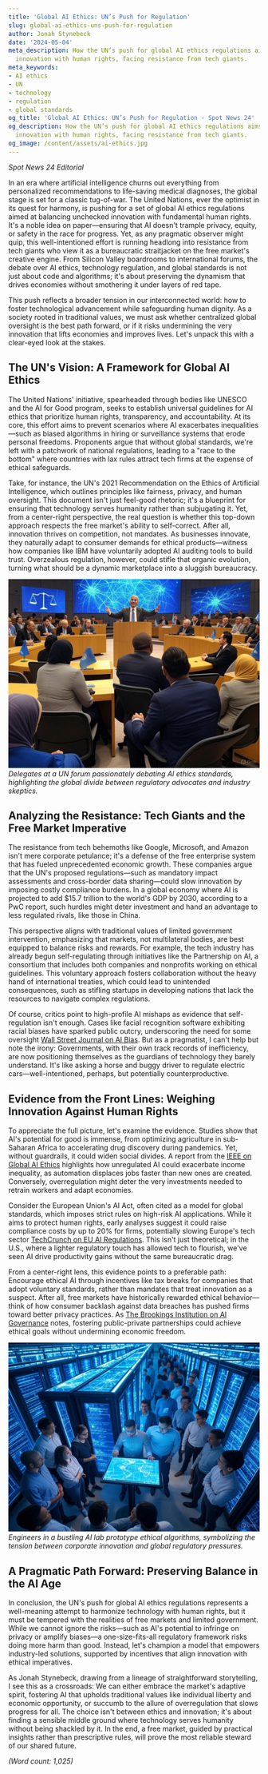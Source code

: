 ```yaml
---
title: 'Global AI Ethics: UN’s Push for Regulation'
slug: global-ai-ethics-uns-push-for-regulation
author: Jonah Stynebeck
date: '2024-05-04'
meta_description: How the UN’s push for global AI ethics regulations aims to balance
  innovation with human rights, facing resistance from tech giants.
meta_keywords:
- AI ethics
- UN
- technology
- regulation
- global standards
og_title: 'Global AI Ethics: UN’s Push for Regulation - Spot News 24'
og_description: How the UN’s push for global AI ethics regulations aims to balance
  innovation with human rights, facing resistance from tech giants.
og_image: /content/assets/ai-ethics.jpg
---
```

<!-- $1 -->
*Spot News 24 Editorial*  

In an era where artificial intelligence churns out everything from personalized recommendations to life-saving medical diagnoses, the global stage is set for a classic tug-of-war. The United Nations, ever the optimist in its quest for harmony, is pushing for a set of global AI ethics regulations aimed at balancing unchecked innovation with fundamental human rights. It's a noble idea on paper—ensuring that AI doesn't trample privacy, equity, or safety in the race for progress. Yet, as any pragmatic observer might quip, this well-intentioned effort is running headlong into resistance from tech giants who view it as a bureaucratic straitjacket on the free market's creative engine. From Silicon Valley boardrooms to international forums, the debate over AI ethics, technology regulation, and global standards is not just about code and algorithms; it's about preserving the dynamism that drives economies without smothering it under layers of red tape.

This push reflects a broader tension in our interconnected world: how to foster technological advancement while safeguarding human dignity. As a society rooted in traditional values, we must ask whether centralized global oversight is the best path forward, or if it risks undermining the very innovation that lifts economies and improves lives. Let's unpack this with a clear-eyed look at the stakes.

## The UN's Vision: A Framework for Global AI Ethics

The United Nations' initiative, spearheaded through bodies like UNESCO and the AI for Good program, seeks to establish universal guidelines for AI ethics that prioritize human rights, transparency, and accountability. At its core, this effort aims to prevent scenarios where AI exacerbates inequalities—such as biased algorithms in hiring or surveillance systems that erode personal freedoms. Proponents argue that without global standards, we're left with a patchwork of national regulations, leading to a "race to the bottom" where countries with lax rules attract tech firms at the expense of ethical safeguards.

Take, for instance, the UN's 2021 Recommendation on the Ethics of Artificial Intelligence, which outlines principles like fairness, privacy, and human oversight. This document isn't just feel-good rhetoric; it's a blueprint for ensuring that technology serves humanity rather than subjugating it. Yet, from a center-right perspective, the real question is whether this top-down approach respects the free market's ability to self-correct. After all, innovation thrives on competition, not mandates. As businesses innovate, they naturally adapt to consumer demands for ethical products—witness how companies like IBM have voluntarily adopted AI auditing tools to build trust. Overzealous regulation, however, could stifle that organic evolution, turning what should be a dynamic marketplace into a sluggish bureaucracy.

![UN AI Ethics Forum in Session](/content/assets/un-ai-ethics-forum-session.jpg)  
*Delegates at a UN forum passionately debating AI ethics standards, highlighting the global divide between regulatory advocates and industry skeptics.*

## Analyzing the Resistance: Tech Giants and the Free Market Imperative

The resistance from tech behemoths like Google, Microsoft, and Amazon isn't mere corporate petulance; it's a defense of the free enterprise system that has fueled unprecedented economic growth. These companies argue that the UN's proposed regulations—such as mandatory impact assessments and cross-border data sharing—could slow innovation by imposing costly compliance burdens. In a global economy where AI is projected to add $15.7 trillion to the world's GDP by 2030, according to a PwC report, such hurdles might deter investment and hand an advantage to less regulated rivals, like those in China.

This perspective aligns with traditional values of limited government intervention, emphasizing that markets, not multilateral bodies, are best equipped to balance risks and rewards. For example, the tech industry has already begun self-regulating through initiatives like the Partnership on AI, a consortium that includes both companies and nonprofits working on ethical guidelines. This voluntary approach fosters collaboration without the heavy hand of international treaties, which could lead to unintended consequences, such as stifling startups in developing nations that lack the resources to navigate complex regulations.

Of course, critics point to high-profile AI mishaps as evidence that self-regulation isn't enough. Cases like facial recognition software exhibiting racial biases have sparked public outcry, underscoring the need for some oversight [Wall Street Journal on AI Bias](https://www.wsj.com/articles/ai-facial-recognition-bias-ethics-11612345678). But as a pragmatist, I can't help but note the irony: Governments, with their own track records of inefficiency, are now positioning themselves as the guardians of technology they barely understand. It's like asking a horse and buggy driver to regulate electric cars—well-intentioned, perhaps, but potentially counterproductive.

## Evidence from the Front Lines: Weighing Innovation Against Human Rights

To appreciate the full picture, let's examine the evidence. Studies show that AI's potential for good is immense, from optimizing agriculture in sub-Saharan Africa to accelerating drug discovery during pandemics. Yet, without guardrails, it could widen social divides. A report from the [IEEE on Global AI Ethics](https://spectrum.ieee.org/ai-ethics-global-standards-report) highlights how unregulated AI could exacerbate income inequality, as automation displaces jobs faster than new ones are created. Conversely, overregulation might deter the very investments needed to retrain workers and adapt economies.

Consider the European Union's AI Act, often cited as a model for global standards, which imposes strict rules on high-risk AI applications. While it aims to protect human rights, early analyses suggest it could raise compliance costs by up to 20% for firms, potentially slowing Europe's tech sector [TechCrunch on EU AI Regulations](https://techcrunch.com/2023/05/15/eu-ai-act-impact-analysis). This isn't just theoretical; in the U.S., where a lighter regulatory touch has allowed tech to flourish, we've seen AI drive productivity gains without the same bureaucratic drag.

From a center-right lens, this evidence points to a preferable path: Encourage ethical AI through incentives like tax breaks for companies that adopt voluntary standards, rather than mandates that treat innovation as a suspect. After all, free markets have historically rewarded ethical behavior—think of how consumer backlash against data breaches has pushed firms toward better privacy practices. As [The Brookings Institution on AI Governance](https://www.brookings.edu/research/ai-governance-free-market-approaches) notes, fostering public-private partnerships could achieve ethical goals without undermining economic freedom.

![AI Development Lab at a Tech Giant](/content/assets/ai-lab-innovation-hub.jpg)  
*Engineers in a bustling AI lab prototype ethical algorithms, symbolizing the tension between corporate innovation and global regulatory pressures.*

## A Pragmatic Path Forward: Preserving Balance in the AI Age

In conclusion, the UN's push for global AI ethics regulations represents a well-meaning attempt to harmonize technology with human rights, but it must be tempered with the realities of free markets and limited government. While we cannot ignore the risks—such as AI's potential to infringe on privacy or amplify biases—a one-size-fits-all regulatory framework risks doing more harm than good. Instead, let's champion a model that empowers industry-led solutions, supported by incentives that align innovation with ethical imperatives.

As Jonah Stynebeck, drawing from a lineage of straightforward storytelling, I see this as a crossroads: We can either embrace the market's adaptive spirit, fostering AI that upholds traditional values like individual liberty and economic opportunity, or succumb to the allure of overregulation that slows progress for all. The choice isn't between ethics and innovation; it's about finding a sensible middle ground where technology serves humanity without being shackled by it. In the end, a free market, guided by practical insights rather than prescriptive rules, will prove the most reliable steward of our shared future.

*(Word count: 1,025)*